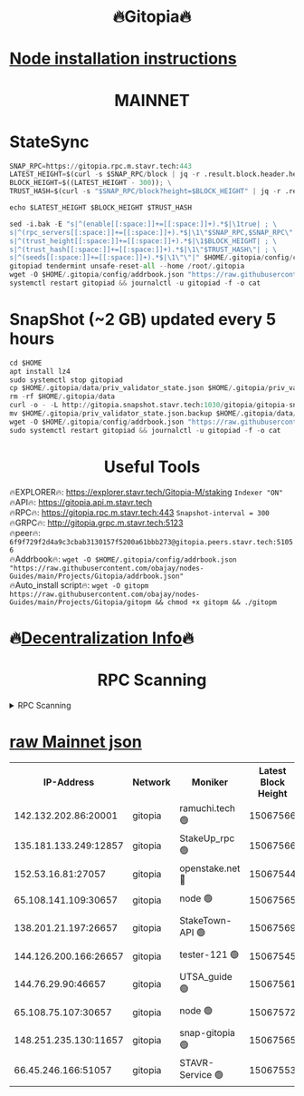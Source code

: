 <h1 align="center"> 🔥Gitopia🔥</h1>

[Node installation instructions](https://github.com/obajay/nodes-Guides/tree/main/Projects/Gitopia)
=

<h1 align="center"> MAINNET</h1>

# StateSync
```python
SNAP_RPC=https://gitopia.rpc.m.stavr.tech:443
LATEST_HEIGHT=$(curl -s $SNAP_RPC/block | jq -r .result.block.header.height); \
BLOCK_HEIGHT=$((LATEST_HEIGHT - 300)); \
TRUST_HASH=$(curl -s "$SNAP_RPC/block?height=$BLOCK_HEIGHT" | jq -r .result.block_id.hash)

echo $LATEST_HEIGHT $BLOCK_HEIGHT $TRUST_HASH

sed -i.bak -E "s|^(enable[[:space:]]+=[[:space:]]+).*$|\1true| ; \
s|^(rpc_servers[[:space:]]+=[[:space:]]+).*$|\1\"$SNAP_RPC,$SNAP_RPC\"| ; \
s|^(trust_height[[:space:]]+=[[:space:]]+).*$|\1$BLOCK_HEIGHT| ; \
s|^(trust_hash[[:space:]]+=[[:space:]]+).*$|\1\"$TRUST_HASH\"| ; \
s|^(seeds[[:space:]]+=[[:space:]]+).*$|\1\"\"|" $HOME/.gitopia/config/config.toml
gitopiad tendermint unsafe-reset-all --home /root/.gitopia
wget -O $HOME/.gitopia/config/addrbook.json "https://raw.githubusercontent.com/obajay/nodes-Guides/main/Projects/Gitopia/addrbook.json"
systemctl restart gitopiad && journalctl -u gitopiad -f -o cat
```
# SnapShot (~2 GB) updated every 5 hours
```python
cd $HOME
apt install lz4
sudo systemctl stop gitopiad
cp $HOME/.gitopia/data/priv_validator_state.json $HOME/.gitopia/priv_validator_state.json.backup
rm -rf $HOME/.gitopia/data
curl -o - -L http://gitopia.snapshot.stavr.tech:1030/gitopia/gitopia-snap.tar.lz4 | lz4 -c -d - | tar -x -C $HOME/.gitopia --strip-components 2
mv $HOME/.gitopia/priv_validator_state.json.backup $HOME/.gitopia/data/priv_validator_state.json
wget -O $HOME/.gitopia/config/addrbook.json "https://raw.githubusercontent.com/obajay/nodes-Guides/main/Projects/Gitopia/addrbook.json"
sudo systemctl restart gitopiad && journalctl -u gitopiad -f -o cat
```
 <h1 align="center"> Useful Tools</h1>

🔥EXPLORER🔥:      https://explorer.stavr.tech/Gitopia-M/staking  `Indexer "ON"` \
🔥API🔥: 			 		 https://gitopia.api.m.stavr.tech \
🔥RPC🔥:           https://gitopia.rpc.m.stavr.tech:443              `Snapshot-interval = 300` \
🔥GRPC🔥:          http://gitopia.grpc.m.stavr.tech:5123 \
🔥peer🔥:					 `6f9f729f2d4a9c3cbab3130157f5200a61bbb273@gitopia.peers.stavr.tech:51056` \
🔥Addrbook🔥:    ```wget -O $HOME/.gitopia/config/addrbook.json "https://raw.githubusercontent.com/obajay/nodes-Guides/main/Projects/Gitopia/addrbook.json"``` \
🔥Auto_install script🔥: ```wget -O gitopm https://raw.githubusercontent.com/obajay/nodes-Guides/main/Projects/Gitopia/gitopm && chmod +x gitopm && ./gitopm```

🔥[Decentralization Info](https://github.com/obajay/StateSync-snapshots/tree/main/Projects/Gitopia/Decentralization)🔥
=

<h1 align="center"> RPC Scanning</h1>

<details>
<summary>RPC Scanning</summary>

<h2 align="center"> We scan nodes in real time every 4 hours. And we provide the final result of RPC endpoints.
We cannot influence the operation of these nodes in any way. </h2>


```python
If Voting Power is higher than 0 --> then the Node is a validator of the network and may be subject to attack and be a potential threat to the chain.
```
```python
We marked such validators with a red symbol
```

</details>

[raw Mainnet json](https://rpc-check.gitopm.stavr.tech/gitopm/rpc-gitopm-result.json)
=

<table><tr><th>IP-Address</th><th>Network</th><th>Moniker</th><th>Latest Block Height</th><th>Earliest Block Height</th><th>Catching Up</th><th>Tx Index</th><th>Voting Power</th><th>Scan Time</th></tr><tr><td>142.132.202.86:20001</td><td>gitopia</td><td>ramuchi.tech 🟢</td><td>15067566</td><td>6548337</td><td>False</td><td>on</td><td>0</td><td>2024-03-09T20:58:45.202397615UTC</td></tr><tr><td>135.181.133.249:12857</td><td>gitopia</td><td>StakeUp_rpc 🟢</td><td>15067566</td><td>8010001</td><td>False</td><td>on</td><td>0</td><td>2024-03-09T20:58:45.517141372UTC</td></tr><tr><td>152.53.16.81:27057</td><td>gitopia</td><td>openstake.net 🔴</td><td>15067544</td><td>10455001</td><td>False</td><td>off</td><td>55981</td><td>2024-03-09T20:58:04.688042260UTC</td></tr><tr><td>65.108.141.109:30657</td><td>gitopia</td><td>node 🟢</td><td>15067565</td><td>12299845</td><td>False</td><td>on</td><td>0</td><td>2024-03-09T20:58:42.743712418UTC</td></tr><tr><td>138.201.21.197:26657</td><td>gitopia</td><td>StakeTown-API 🟢</td><td>15067569</td><td>12733501</td><td>False</td><td>on</td><td>0</td><td>2024-03-09T20:58:49.906456612UTC</td></tr><tr><td>144.126.200.166:26657</td><td>gitopia</td><td>tester-121 🟢</td><td>15067545</td><td>12832814</td><td>False</td><td>off</td><td>0</td><td>2024-03-09T20:58:07.041142965UTC</td></tr><tr><td>144.76.29.90:46657</td><td>gitopia</td><td>UTSA_guide 🟢</td><td>15067561</td><td>13035301</td><td>False</td><td>on</td><td>0</td><td>2024-03-09T20:58:36.295982439UTC</td></tr><tr><td>65.108.75.107:30657</td><td>gitopia</td><td>node 🟢</td><td>15067572</td><td>14269230</td><td>False</td><td>on</td><td>0</td><td>2024-03-09T20:58:54.281601530UTC</td></tr><tr><td>148.251.235.130:11657</td><td>gitopia</td><td>snap-gitopia 🟢</td><td>15067565</td><td>14941501</td><td>False</td><td>on</td><td>0</td><td>2024-03-09T20:58:42.951333880UTC</td></tr><tr><td>66.45.246.166:51057</td><td>gitopia</td><td>STAVR-Service 🟢</td><td>15067553</td><td>15055501</td><td>False</td><td>on</td><td>0</td><td>2024-03-09T20:58:25.908032789UTC</td></tr></table>
